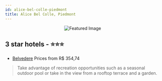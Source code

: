 ```yaml
---
id: alice-bel-colle-piedmont
title: Alice Bel Colle, Piedmont
---
```


<center><img src="https://i.travelapi.com/hotels/26000000/25160000/25154700/25154625/2dae5b33_z.jpg" alt="Featured Image" /></center>


##  3 star hotels - ⭐️⭐️⭐️

-    [Belvedere](https://us.hurb.com/hotels/alice-bel-colle/belvedere-JNP-JP202696?cmp=18055) Prices from R$ 354,74
   > Take advantage of recreation opportunities such as a seasonal outdoor pool or take in the view from a rooftop terrace and a garden.
